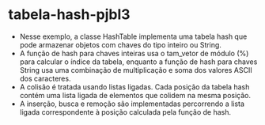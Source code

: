 # tabela-hash-pjbl3
- Nesse exemplo, a classe HashTable implementa uma tabela hash que pode armazenar objetos com chaves do tipo inteiro ou String.
- A função de hash para chaves inteiras usa o tam_vetor de módulo (%) para calcular o índice da tabela, enquanto a função de hash para chaves String usa uma combinação de multiplicação e soma dos valores ASCII dos caracteres.
- A colisão é tratada usando listas ligadas. Cada posição da tabela hash contém uma lista ligada de elementos que colidem na mesma posição.
- A inserção, busca e remoção são implementadas percorrendo a lista ligada correspondente à posição calculada pela função de hash.
